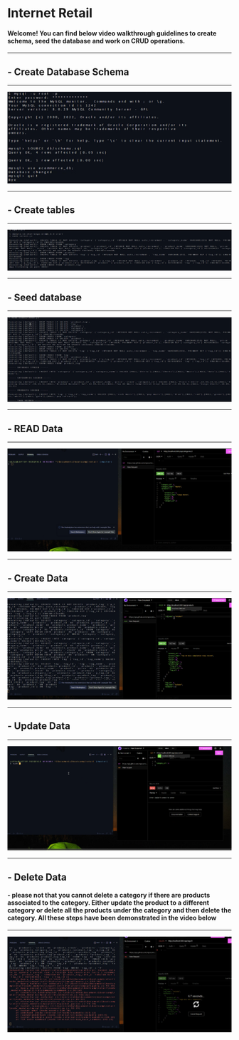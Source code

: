 # Internet Retail

#### Welcome!  You can find below video walkthrough guidelines to create schema, seed the database and work on CRUD operations.

************************************************************************************************************************************************

## - Create Database Schema
************************************************************************************************************************************************

[![Create Schema](https://raw.githubusercontent.com/rekhawb/retail/71e097a2a72887dd316aa1119be0ae2e17f2237c/images/1.PNG)](https://drive.google.com/file/d/1muwPW_05DScJ6J6yKJ7bDpSpSTccFIGP/view)
************************************************************************************************************************************************

## - Create tables
************************************************************************************************************************************************

[![Create tables](https://raw.githubusercontent.com/rekhawb/retail/71e097a2a72887dd316aa1119be0ae2e17f2237c/images/2.PNG)](https://drive.google.com/file/d/1KSmWyx6-QHpWi9yr1pI28QZs7CkLKct1/view)
************************************************************************************************************************************************
## - Seed database
************************************************************************************************************************************************
[![seed database](https://raw.githubusercontent.com/rekhawb/retail/71e097a2a72887dd316aa1119be0ae2e17f2237c/images/3.PNG)](https://drive.google.com/file/d/1-pY4jh1ttbWputQMgfbO9sLvbolv8D8f/view)
************************************************************************************************************************************************
## - READ Data
************************************************************************************************************************************************
[![get data](https://raw.githubusercontent.com/rekhawb/retail/71e097a2a72887dd316aa1119be0ae2e17f2237c/images/4.PNG)](https://drive.google.com/file/d/11B2TgZ27_FcKkn2EDYRFkvIMRqfA2fpt/view)
************************************************************************************************************************************************
## - Create Data
************************************************************************************************************************************************
[![post data](https://raw.githubusercontent.com/rekhawb/retail/71e097a2a72887dd316aa1119be0ae2e17f2237c/images/5.PNG)](https://drive.google.com/file/d/1L-lYywgp2_os80xa6xNNv1JcWhTjFJMJ/view)
************************************************************************************************************************************************
## - Update Data
************************************************************************************************************************************************
[![put data](https://raw.githubusercontent.com/rekhawb/retail/71e097a2a72887dd316aa1119be0ae2e17f2237c/images/6.PNG)](https://drive.google.com/file/d/1sJ9XsaySa-fe206xmNuPTWPRPZg9qqMc/view)
************************************************************************************************************************************************
## - Delete Data
#### - please not  that you cannot delete a category if there are products associated to the category. Either update the product to a different category or delete all the products under the category and then delete the category. All these steps have been demonstrated in the video below
************************************************************************************************************************************************
[![delete data](https://raw.githubusercontent.com/rekhawb/retail/71e097a2a72887dd316aa1119be0ae2e17f2237c/images/7.PNG)](https://drive.google.com/file/d/1zIARC5KKXSdXXlvd5cY4EVsiF-zoQ4KI/view)

